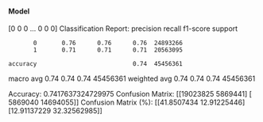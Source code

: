 #### Model
[0 0 0 ... 0 0 0]
Classification Report:
              precision    recall  f1-score   support

           0       0.76      0.76      0.76  24893266
           1       0.71      0.71      0.71  20563095

    accuracy                           0.74  45456361
   macro avg       0.74      0.74      0.74  45456361
weighted avg       0.74      0.74      0.74  45456361

Accuracy: 0.7417637324729975
Confusion Matrix:
[[19023825  5869441]
 [ 5869040 14694055]]
Confusion Matrix (%):
[[41.8507434  12.91225446]
 [12.91137229 32.32562985]]
